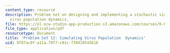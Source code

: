 ```yaml
---
content_type: resource
description: Problem set on designing and implementing a stochastic simulation of
  virus population dynamics.
file: https://ol-ocw-studio-app-production.s3.amazonaws.com/courses/6-00-introduction-to-computer-science-and-programming-fall-2008/9f87ac0fa11a79f7c01c739418545616_pset12.pdf
file_type: application/pdf
resourcetype: Document
title: 'Problem Set 12: Simulating Virus Population  Dynamics'
uid: 9f87ac0f-a11a-79f7-c01c-739418545616
---
```

